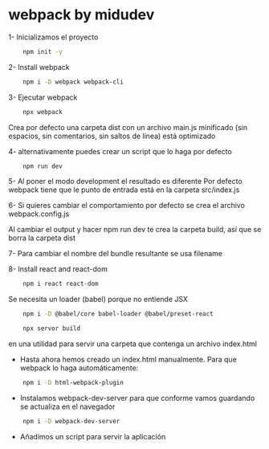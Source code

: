 # webpack by midudev

1- Inicializamos el proyecto

```bash
    npm init -y
```

2- Install webpack

```bash
    npm i -D webpack webpack-cli
```

3- Ejecutar webpack

```bash
    npx webpack
```

Crea por defecto una carpeta dist con un archivo main.js minificado (sin espacios, sin comentarios, sin saltos de línea) está optimizado

4- alternativamente puedes crear un script que lo haga por defecto

```bash
    npm run dev
```

5- Al poner el modo development el resultado es diferente
Por defecto webpack tiene que le punto de entrada está en la carpeta src/index.js

6- Si quieres cambiar el comportamiento por defecto se crea el archivo webpack.config.js

Al cambiar el output y hacer npm run dev te crea la carpeta build, así que se borra la carpeta dist

7- Para cambiar el nombre del bundle resultante se usa filename

8- Install react and react-dom

```bash
    npm i react react-dom
```

Se necesita un loader (babel) porque no entiende JSX

```bash
    npm i -D @babel/core babel-loader @babel/preset-react
```

```bash
    npx servor build
```

en una utilidad para servir una carpeta que contenga un archivo index.html

-   Hasta ahora hemos creado un index.html manualmente. Para que webpack lo haga automáticamente:

```bash
    npm i -D html-webpack-plugin
```

-   Instalamos webpack-dev-server para que conforme vamos guardando se actualiza en el navegador

```bash
    npm i -D webpack-dev-server
```

-   Añadimos un script para servir la aplicación
